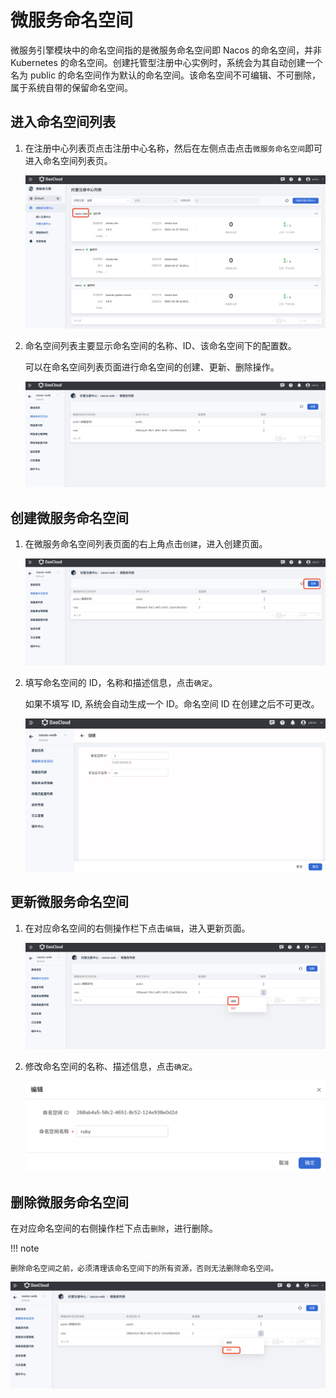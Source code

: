 # 微服务命名空间

微服务引擎模块中的命名空间指的是微服务命名空间即 Nacos 的命名空间，并非 Kubernetes 的命名空间。创建托管型注册中心实例时，系统会为其自动创建一个名为 public 的命名空间作为默认的命名空间。该命名空间不可编辑、不可删除，属于系统自带的保留命名空间。

## 进入命名空间列表

1. 在注册中心列表页点击注册中心名称，然后在左侧点击点击`微服务命名空间`即可进入命名空间列表页。

    ![命名空间](imgs/ns-1.png)

2. 命名空间列表主要显示命名空间的名称、ID、该命名空间下的配置数。

    可以在命名空间列表页面进行命名空间的创建、更新、删除操作。

    ![命名空间](imgs/ns-2.png)

## 创建微服务命名空间

1. 在微服务命名空间列表页面的右上角点击`创建`，进入创建页面。
  
    ![创建命名空间](imgs/create-ns-1.png)

2. 填写命名空间的 ID，名称和描述信息，点击`确定`。

    如果不填写 ID, 系统会自动生成一个 ID。命名空间 ID 在创建之后不可更改。

    ![创建命名空间](imgs/create-ns-2.png)

## 更新微服务命名空间

1. 在对应命名空间的右侧操作栏下点击`编辑`，进入更新页面。

    ![更新命名空间](imgs/update-ns-1.png)

2. 修改命名空间的名称、描述信息，点击`确定`。
  
    ![更新命名空间](imgs/update-ns-2.png)

## 删除微服务命名空间

在对应命名空间的右侧操作栏下点击`删除`，进行删除。

!!! note
  
    删除命名空间之前，必须清理该命名空间下的所有资源，否则无法删除命名空间。

![删除命名空间](imgs/delete-ns-1.png)